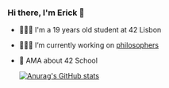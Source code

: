 ### Hi there, I'm Erick 👋 

- 👨🏼‍🎓 I'm a 19 years old student at 42 Lisbon
- 👨🏼‍💻 I’m currently working on [philosophers](https://github.com/egoncalv/philosophers)
- 💬 AMA about 42 School

    [![Anurag's GitHub stats](https://github-readme-stats.vercel.app/api?username=egoncalv&theme=github_dark&show_icons=true)](https://github.com/anuraghazra/github-readme-stats)
